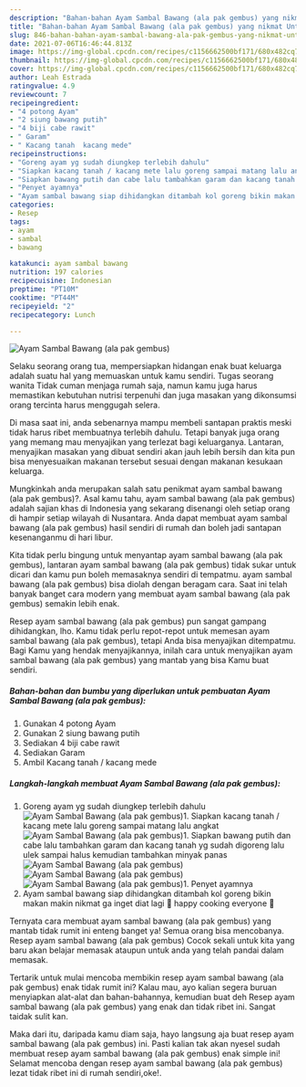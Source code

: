```yaml
---
description: "Bahan-bahan Ayam Sambal Bawang (ala pak gembus) yang nikmat Untuk Jualan"
title: "Bahan-bahan Ayam Sambal Bawang (ala pak gembus) yang nikmat Untuk Jualan"
slug: 846-bahan-bahan-ayam-sambal-bawang-ala-pak-gembus-yang-nikmat-untuk-jualan
date: 2021-07-06T16:46:44.813Z
image: https://img-global.cpcdn.com/recipes/c1156662500bf171/680x482cq70/ayam-sambal-bawang-ala-pak-gembus-foto-resep-utama.jpg
thumbnail: https://img-global.cpcdn.com/recipes/c1156662500bf171/680x482cq70/ayam-sambal-bawang-ala-pak-gembus-foto-resep-utama.jpg
cover: https://img-global.cpcdn.com/recipes/c1156662500bf171/680x482cq70/ayam-sambal-bawang-ala-pak-gembus-foto-resep-utama.jpg
author: Leah Estrada
ratingvalue: 4.9
reviewcount: 7
recipeingredient:
- "4 potong Ayam"
- "2 siung bawang putih"
- "4 biji cabe rawit"
- " Garam"
- " Kacang tanah  kacang mede"
recipeinstructions:
- "Goreng ayam yg sudah diungkep terlebih dahulu"
- "Siapkan kacang tanah / kacang mete lalu goreng sampai matang lalu angkat"
- "Siapkan bawang putih dan cabe lalu tambahkan garam dan kacang tanah yg sudah digoreng lalu ulek sampai halus kemudian tambahkan minyak panas"
- "Penyet ayamnya"
- "Ayam sambal bawang siap dihidangkan ditambah kol goreng bikin makan makin nikmat ga inget diat lagi 🤣 happy cooking everyone 🥰"
categories:
- Resep
tags:
- ayam
- sambal
- bawang

katakunci: ayam sambal bawang 
nutrition: 197 calories
recipecuisine: Indonesian
preptime: "PT10M"
cooktime: "PT44M"
recipeyield: "2"
recipecategory: Lunch

---
```



![Ayam Sambal Bawang (ala pak gembus)](https://img-global.cpcdn.com/recipes/c1156662500bf171/680x482cq70/ayam-sambal-bawang-ala-pak-gembus-foto-resep-utama.jpg)

Selaku seorang orang tua, mempersiapkan hidangan enak buat keluarga adalah suatu hal yang memuaskan untuk kamu sendiri. Tugas seorang  wanita Tidak cuman menjaga rumah saja, namun kamu juga harus memastikan kebutuhan nutrisi terpenuhi dan juga masakan yang dikonsumsi orang tercinta harus menggugah selera.

Di masa  saat ini, anda sebenarnya mampu membeli santapan praktis meski tidak harus ribet membuatnya terlebih dahulu. Tetapi banyak juga orang yang memang mau menyajikan yang terlezat bagi keluarganya. Lantaran, menyajikan masakan yang dibuat sendiri akan jauh lebih bersih dan kita pun bisa menyesuaikan makanan tersebut sesuai dengan makanan kesukaan keluarga. 



Mungkinkah anda merupakan salah satu penikmat ayam sambal bawang (ala pak gembus)?. Asal kamu tahu, ayam sambal bawang (ala pak gembus) adalah sajian khas di Indonesia yang sekarang disenangi oleh setiap orang di hampir setiap wilayah di Nusantara. Anda dapat membuat ayam sambal bawang (ala pak gembus) hasil sendiri di rumah dan boleh jadi santapan kesenanganmu di hari libur.

Kita tidak perlu bingung untuk menyantap ayam sambal bawang (ala pak gembus), lantaran ayam sambal bawang (ala pak gembus) tidak sukar untuk dicari dan kamu pun boleh memasaknya sendiri di tempatmu. ayam sambal bawang (ala pak gembus) bisa diolah dengan beragam cara. Saat ini telah banyak banget cara modern yang membuat ayam sambal bawang (ala pak gembus) semakin lebih enak.

Resep ayam sambal bawang (ala pak gembus) pun sangat gampang dihidangkan, lho. Kamu tidak perlu repot-repot untuk memesan ayam sambal bawang (ala pak gembus), tetapi Anda bisa menyajikan ditempatmu. Bagi Kamu yang hendak menyajikannya, inilah cara untuk menyajikan ayam sambal bawang (ala pak gembus) yang mantab yang bisa Kamu buat sendiri.

<!--inarticleads1-->

##### Bahan-bahan dan bumbu yang diperlukan untuk pembuatan Ayam Sambal Bawang (ala pak gembus):

1. Gunakan 4 potong Ayam
1. Gunakan 2 siung bawang putih
1. Sediakan 4 biji cabe rawit
1. Sediakan  Garam
1. Ambil  Kacang tanah / kacang mede




<!--inarticleads2-->

##### Langkah-langkah membuat Ayam Sambal Bawang (ala pak gembus):

1. Goreng ayam yg sudah diungkep terlebih dahulu
<img src="https://img-global.cpcdn.com/steps/23f3c6e61b01dd6d/160x128cq70/ayam-sambal-bawang-ala-pak-gembus-langkah-memasak-1-foto.jpg" alt="Ayam Sambal Bawang (ala pak gembus)">1. Siapkan kacang tanah / kacang mete lalu goreng sampai matang lalu angkat
<img src="https://img-global.cpcdn.com/steps/04a860a9541a1789/160x128cq70/ayam-sambal-bawang-ala-pak-gembus-langkah-memasak-2-foto.jpg" alt="Ayam Sambal Bawang (ala pak gembus)">1. Siapkan bawang putih dan cabe lalu tambahkan garam dan kacang tanah yg sudah digoreng lalu ulek sampai halus kemudian tambahkan minyak panas
<img src="https://img-global.cpcdn.com/steps/2547e0929100f0e7/160x128cq70/ayam-sambal-bawang-ala-pak-gembus-langkah-memasak-3-foto.jpg" alt="Ayam Sambal Bawang (ala pak gembus)"><img src="https://img-global.cpcdn.com/steps/bc9b9a20254e3ec4/160x128cq70/ayam-sambal-bawang-ala-pak-gembus-langkah-memasak-3-foto.jpg" alt="Ayam Sambal Bawang (ala pak gembus)"><img src="https://img-global.cpcdn.com/steps/5aab6363d618c462/160x128cq70/ayam-sambal-bawang-ala-pak-gembus-langkah-memasak-3-foto.jpg" alt="Ayam Sambal Bawang (ala pak gembus)">1. Penyet ayamnya
1. Ayam sambal bawang siap dihidangkan ditambah kol goreng bikin makan makin nikmat ga inget diat lagi 🤣 happy cooking everyone 🥰




Ternyata cara membuat ayam sambal bawang (ala pak gembus) yang mantab tidak rumit ini enteng banget ya! Semua orang bisa mencobanya. Resep ayam sambal bawang (ala pak gembus) Cocok sekali untuk kita yang baru akan belajar memasak ataupun untuk anda yang telah pandai dalam memasak.

Tertarik untuk mulai mencoba membikin resep ayam sambal bawang (ala pak gembus) enak tidak rumit ini? Kalau mau, ayo kalian segera buruan menyiapkan alat-alat dan bahan-bahannya, kemudian buat deh Resep ayam sambal bawang (ala pak gembus) yang enak dan tidak ribet ini. Sangat taidak sulit kan. 

Maka dari itu, daripada kamu diam saja, hayo langsung aja buat resep ayam sambal bawang (ala pak gembus) ini. Pasti kalian tak akan nyesel sudah membuat resep ayam sambal bawang (ala pak gembus) enak simple ini! Selamat mencoba dengan resep ayam sambal bawang (ala pak gembus) lezat tidak ribet ini di rumah sendiri,oke!.

